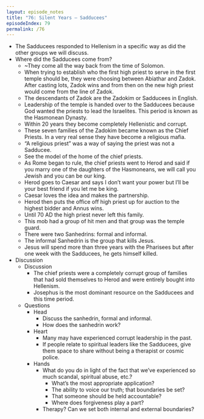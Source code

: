 ```yaml
---
layout: episode_notes
title: "76: Silent Years — Sadducees"
episodeIndex: 79
permalink: /76
---
```


- The Sadducees responded to Hellenism in a specific way as did the other groups we will discuss. 
- Where did the Sadducees come from?
  - ~They come all the way back from the time of Solomon. 
  - When trying to establish who the first high priest to serve in the first temple should be, they were choosing between Abiathar and Zadok. After casting lots, Zadok wins and from then on the new high priest would come from the line of Zadok. 
  - The descendants of Zadok are the Zadokim or Sadducees in English. 
  - Leadership of the temple is handed over to the Sadducees because God wanted the priests to lead the Israelites. This period is known as the Hasmonean Dynasty. 
  - Within 20 years they become completely Hellenistic and corrupt. 
  - These seven families of the Zadokim became known as the Chief Priests. In a very real sense they have become a religious mafia. 
  - “A religious priest” was a way of saying the priest was not a Sadducee. 
  - See the model of the home of the chief priests. 
  - As Rome began to rule, the chief priests went to Herod and said if you marry one of the daughters of the Hasmoneans, we will call you Jewish and you can be our king. 
  - Herod goes to Caesar and says I don’t want your power but I’ll be your best friend if you let me be king. 
  - Caesar loves the idea and makes the partnership. 
  - Herod then puts the office off high priest up for auction to the highest bidder and Annus wins. 
  - Until 70 AD the high priest never left this family. 
  - This mob had a group of hit men and that group was the temple guard. 
  - There were two Sanhedrins: formal and informal. 
  - The informal Sanhedrin is the group that kills Jesus. 
  - Jesus will spend more than three years with the Pharisees but after one week with the Sadducees, he gets himself killed. 
- Discussion
  - Discussion
    - The chief priests were a completely corrupt group of families that had sold themselves to Herod and were entirely bought into Hellenism.
    - Josephus is the most dominant resource on the Sadducees and this time period.
  - Questions
    - Head
      - Discuss the sanhedrin, formal and informal.
      - How does the sanhedrin work?
    - Heart
      - Many may have experienced corrupt leadership in the past.
      - If people relate to spiritual leaders like the Sadducees, give them space to share without being a therapist or cosmic police.
    - Hands
      - What do you do in light of the fact that we’ve experienced so much scandal, spiritual abuse, etc.? 
        - What’s the most appropriate application? 
        - The ability to voice our truth; that boundaries be set? 
        - That someone should be held accountable? 
        - Where does forgiveness play a part?
      - Therapy? Can we set both internal and external boundaries?
